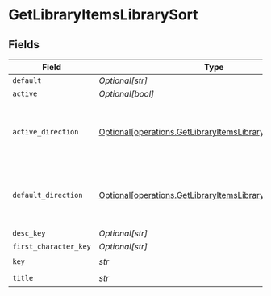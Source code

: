 # GetLibraryItemsLibrarySort


## Fields

| Field                                                                                                                            | Type                                                                                                                             | Required                                                                                                                         | Description                                                                                                                      | Example                                                                                                                          |
| -------------------------------------------------------------------------------------------------------------------------------- | -------------------------------------------------------------------------------------------------------------------------------- | -------------------------------------------------------------------------------------------------------------------------------- | -------------------------------------------------------------------------------------------------------------------------------- | -------------------------------------------------------------------------------------------------------------------------------- |
| `default`                                                                                                                        | *Optional[str]*                                                                                                                  | :heavy_minus_sign:                                                                                                               | N/A                                                                                                                              | asc                                                                                                                              |
| `active`                                                                                                                         | *Optional[bool]*                                                                                                                 | :heavy_minus_sign:                                                                                                               | N/A                                                                                                                              | false                                                                                                                            |
| `active_direction`                                                                                                               | [Optional[operations.GetLibraryItemsLibraryActiveDirection]](../../models/operations/getlibraryitemslibraryactivedirection.md)   | :heavy_minus_sign:                                                                                                               | The direction of the sort. Can be either `asc` or `desc`.<br/>                                                                   | asc                                                                                                                              |
| `default_direction`                                                                                                              | [Optional[operations.GetLibraryItemsLibraryDefaultDirection]](../../models/operations/getlibraryitemslibrarydefaultdirection.md) | :heavy_minus_sign:                                                                                                               | The direction of the sort. Can be either `asc` or `desc`.<br/>                                                                   | asc                                                                                                                              |
| `desc_key`                                                                                                                       | *Optional[str]*                                                                                                                  | :heavy_minus_sign:                                                                                                               | N/A                                                                                                                              | titleSort:desc                                                                                                                   |
| `first_character_key`                                                                                                            | *Optional[str]*                                                                                                                  | :heavy_minus_sign:                                                                                                               | N/A                                                                                                                              | /library/sections/2/firstCharacter                                                                                               |
| `key`                                                                                                                            | *str*                                                                                                                            | :heavy_check_mark:                                                                                                               | N/A                                                                                                                              | titleSort                                                                                                                        |
| `title`                                                                                                                          | *str*                                                                                                                            | :heavy_check_mark:                                                                                                               | N/A                                                                                                                              | Title                                                                                                                            |